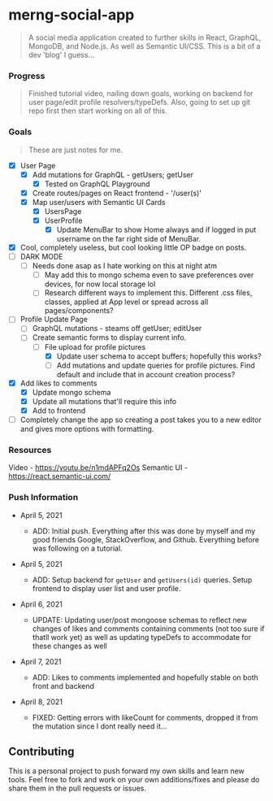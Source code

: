 # merng-social-app

> A social media application created to further skills in React, GraphQL, MongoDB, and Node.js. As well as Semantic UI/CSS. This is a bit of a dev 'blog' I guess...

### Progress

> Finished tutorial video, nailing down goals, working on backend for user page/edit profile resolvers/typeDefs. Also, going to set up git repo first then start working on all of this.

### Goals

> These are just notes for me.

- [x] User Page
  - [x] Add mutations for GraphQL - getUsers; getUser
    - [x] Tested on GraphQL Playground
  - [x] Create routes/pages on React frontend - '/user(s)'
  - [x] Map user/users with Semantic UI Cards
    - [x] UsersPage
    - [x] UserProfile
      - [x] Update MenuBar to show Home always and if logged in put username on the far right side of MenuBar.
- [x] Cool, completely useless, but cool looking little OP badge on posts.
- [ ] DARK MODE
  - [ ] Needs done asap as I hate working on this at night atm
    - [ ] May add this to mongo schema even to save preferences over devices, for now local storage lol
    - [ ] Research different ways to implement this. Different .css files, classes, applied at App level or spread across all pages/components?
- [ ] Profile Update Page
  - [ ] GraphQL mutations - steams off getUser; editUser
  - [ ] Create semantic forms to display current info.
    - [ ] File upload for profile pictures
      - [x] Update user schema to accept buffers; hopefully this works?
      - [ ] Add mutations and update queries for profile pictures. Find default and include that in account creation process?
- [x] Add likes to comments
  - [x] Update mongo schema
  - [x] Update all mutations that'll require this info
  - [x] Add to frontend
- [ ] Completely change the app so creating a post takes you to a new editor and gives more options with formatting.

### Resources

Video - https://youtu.be/n1mdAPFq2Os
Semantic UI - https://react.semantic-ui.com/

### Push Information

- April 5, 2021

  - ADD: Initial push. Everything after this was done by myself and my good friends Google, StackOverflow, and Github. Everything before was following on a tutorial.

- April 5, 2021

  - ADD: Setup backend for `getUser` and `getUsers(id)` queries. Setup frontend to display user list and user profile.

- April 6, 2021

  - UPDATE: Updating user/post mongoose schemas to reflect new changes of likes and comments containing comments (not too sure if thatll work yet) as well as updating typeDefs to accommodate for these changes as well

- April 7, 2021

  - ADD: Likes to comments implemented and hopefully stable on both front and backend

- April 8, 2021
  - FIXED: Getting errors with likeCount for comments, dropped it from the mutation since I dont really need it...

## Contributing

This is a personal project to push forward my own skills and learn new tools. Feel free to fork and work on your own additions/fixes and please do share them in the pull requests or issues.
